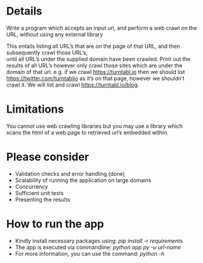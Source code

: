# Details
Write a program which accepts an input url, and perform a web crawl on the URL, without using any external library

This entails listing all URL’s that are on the page of that URL, and then subsequently crawl those URL’s,  
until all URL’s under the supplied domain have been crawled. 
Print out the results of all URL’s however only crawl those sites which are under the domain of that url.
e.g. if we crawl https://turntabl.io then we should list https://twitter.com/turntablio as it’s on that page, 
however we shouldn’t crawl it. We will list and crawl https://turntabl.io/blog.


# Limitations
You cannot use web crawling libraries but you may use a library which scans the html of a 
web page to retrieved url’s embedded within.


# Please consider
  * Validation checks and error handling (done)
  * Scalability of running the application on large domains
  * Concurrency
  * Sufficient unit tests
  * Presenting the results

# How to run the app
  * Kindly install necessary packages using: _pip install -r requirements_
  * The app is executed via commandline: _python app.py -u url-name_
  * For more information, you can use the command: _python -h_